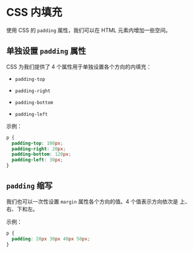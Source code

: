 # CSS 内填充

使用 CSS 的 `padding` 属性，我们可以在 HTML 元素内增加一些空间。

## 单独设置 `padding` 属性

CSS 为我们提供了 4 个属性用于单独设置各个方向的内填充：

- `padding-top`

- `padding-right`

- `padding-bottom`

- `padding-left`

示例：
```css
p {
  padding-top: 100px;
  padding-right: 20px;
  padding-bottom: 120px;
  padding-left: 30px;
}
```

## `padding` 缩写

我们也可以一次性设置 `margin` 属性各个方向的值。4 个值表示方向依次是 上、右、下和左。

示例：
```css
p {
  padding: 20px 30px 40px 50px;
}
```